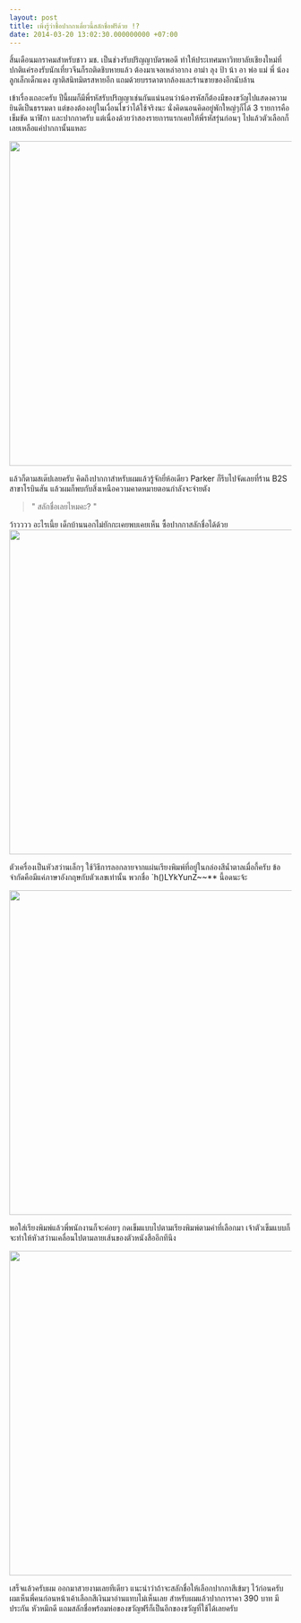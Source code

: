 ```yaml
---
layout: post
title: เพิ่งรู้ว่าซื้อปากกาเดี๋ยวนี้สลักชื่อฟรีด้วย !?
date: 2014-03-20 13:02:30.000000000 +07:00
---
```

สิ้นเดือนมกราคมสำหรับชาว มช. เป็นช่วงรับปริญญาบัตรพอดี ทำให้ประเทศมหาวิทยาลัยเชียงใหม่ที่ปกติแค่รองรับนักเที่ยวจีนก็รถติดชิบหายแล้ว ต้องมาเจอเหล่าอากง อาม่า ลุง ป้า น้า อา พ่อ แม่ พี่ น้อง ลูกเล็กเด็กแดง ญาติสนิทมิตรสหายอีก แถมด้วยบรรดาตากล้องและร้านขายของอีกนับล้าน

เข้าเรื่องเถอะครับ ปีนี้ผมก็มีพี่รหัสรับปริญญาเช่นกันแน่นอนว่าน้องรหัสก็ต้องมีของขวัญไปแสดงความยินดีเป็นธรรมดา แต่ของต้องอยู่ในเงื่อนไขว่าได้ใช้จริงนะ นั่งคิดนอนคิดอยู่พักใหญ่ๆก็ได้ 3 รายการคือ เข็มขัด นาฬิกา และปากกาครับ แต่เนื่องด้วยว่าสองรายการแรกเคยให้พี่รหัสรุ่นก่อนๆ ไปแล้วตัวเลือกก็เลยเหลือแค่ปากกานั้นแหละ

<img class="alignnone" alt="" src="http://farm8.staticflickr.com/7442/12048514443_fb56414b8e_b.jpg" width="1024" height="579" />

แล้วก็ตามสเต๊ปเลยครับ คิดถึงปากกาสำหรับผมแล้วรู้จักยี่ห้อเดียว Parker ก็รีบไปจัดเลยที่ร้าน B2S สาขาโรบินสัน แล้วผมก็พบกับสิ่งเหนือความคาดหมายตอนกำลังจะจ่ายตัง
<blockquote>" สลักชื่อเลยไหมคะ? "</blockquote>
ว้าวววว อะไรเนี้ย เด็กบ้านนอกไม่ยักกะเคยพบเคยเห็น ซื้อปากกาสลักชื่อได้ด้วย

<img class="alignnone" alt="" src="http://farm3.staticflickr.com/2859/12048614554_622415a382_b.jpg" width="1024" height="579" />

ตัวเครื่องเป็นหัวสว่านเล็กๆ ใช้วิธีการลอกลายจากแผ่นเรียงพิมพ์ที่อยู่ในกล่องสีน้ำตาลเมื่อกี้ครับ ข้อจำกัดคือมีแค่ภาษาอังกฤษกับตัวเลขเท่านั้น พวกชื่อ `h()LYkYunZ~~** นี้อดนะจ้ะ

<img class="alignnone" alt="" src="http://farm4.staticflickr.com/3721/12049077206_d6b2e2fd7a_b.jpg" width="1024" height="579" />

พอใส่เรียงพิมพ์แล้วพี่พนักงานก็จะค่อยๆ กดเข็มแบบไปตามเรียงพิมพ์ตามคำที่เลือกมา เจ้าตัวเข็มแบบก็จะทำให้หัวสว่านเคลื่อนไปตามลายเส้นของตัวหนังสืออีกทีนึง

<img class="alignnone" alt="" src="http://farm3.staticflickr.com/2852/12048521433_2f13993bd2_b.jpg" width="1024" height="579" />

เสร็จแล้วครับผม ออกมาสวยงามเลยทีเดียว แนะนำว่าถ้าจะสลักชื่อให้เลือกปากกาสีเข้มๆ ไว้ก่อนครับ ผมเห็นพี่คนก่อนหน้าเค้าเลือกสีเงินมาอ่านแทบไม่เห็นเลย สำหรับผมแล้วปากการาคา 390 บาท มีประกัน หัวหมึกดี แถมสลักชื่อพร้อมห่อของขวัญฟรีก็เป็นอีกของขวัญที่ใช้ได้เลยครับ
